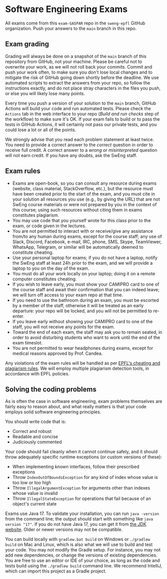 # Software Engineering Exams

All exams come from this `exam-GASPAR` repo in the `sweng-epfl` GitHub organization.
Push your answers to the `main` branch in this repo.


## Exam grading

Grading will always be done on a snapshot of the `main` branch of this repository from GitHub, not your machine.
Please be careful not to overwrite your work, as we will not roll back your commits.
Commit and push your work often, to make sure you don't lose local changes and to mitigate the risk of GitHub going down shortly before the deadline.
We use automated scripts to extract the answers from your repo, so follow the instructions exactly, and do not place stray characters in the files you push, or else you will likely lose many points.

Every time you push a version of your solution to the `main` branch, GitHub Actions will build your code and run automated tests.
Please check the `Actions` tab in the web interface to your repo (_Build and run checks_ step of the workflow) to make sure it's OK.
If your exam fails to build or to pass the tests in GitHub Actions, it will certainly not pass our private tests, and you could lose a lot or all of the points.

We strongly advise that you read each problem statement at least twice.
You need to provide a correct answer to the _correct_ question in order to receive full credit.
A correct answer to a _wrong or misinterpreted_ question will not earn credit.
If you have any doubts, ask the SwEng staff.


## Exam rules

- Exams are open-book, so you can consult any resource during exams (website, class material, StackOverflow, etc.),
  but the resource must have been created prior to the start of the exam,
  and you must cite in your solution all resources you use (e.g., by giving the URL) that are not SwEng course materials or were not prepared by you in the context of this course;
  using such resources without citing them in exams constitutes plagiarism.
- You may use code that you yourself wrote for this class prior to the exam, or code given in the lectures.
- You are not permitted to interact with or receive/give any assistance from/to any human during exams, except for the course staff;
  any use of Slack, Discord, Facebook, e-mail, IRC, phone, SMS, Skype, TeamViewer, WhatsApp, Telegram, or similar will be automatically deemed to constitute cheating.
- Use your personal laptop for exams;
  if you do not have a laptop, notify the SwEng staff at least 24h prior to the exam, and we will provide a laptop to you on the day of the exam.
- You must do all your work locally on your laptop; doing it on a remote computer constitutes cheating.
- If you wish to leave early, you must show your CAMIPRO card to one of the course staff and await their confirmation that you can indeed leave;
  we will turn off access to your exam repo at that time.
- If you need to use the bathroom during an exam, you must be escorted by a member of the staff, otherwise it will be treated as an early departure:
  your repo will be locked, and you will not be permitted to re-enter.
- If you leave early without showing your CAMIPRO card to one of the staff, you will not receive any points for the exam.
- Toward the end of each exam, the staff may ask you to remain seated, in order to avoid disturbing students who want to work until the end of the exam timeslot.
- You are not permitted to wear headphones during exams, except for medical reasons approved by Prof. Candea.

Any violations of the exam rules will be handled as per [EPFL's cheating and plagiarism rules](https://www.epfl.ch/about/overview/wp-content/uploads/2019/09/2.4.0.2Disciplinary_Rules_Regulations_ang.pdf).
We will employ multiple plagiarism detection tools, in accordance with EPFL policies.


## Solving the coding problems

As is often the case in software engineering, exam problems themselves are fairly easy to reason about,
and what really matters is that your code employs solid software engineering principles.

You should write code that is:
- Correct and robust
- Readable and concise
- Judiciously commented

Your code should fail cleanly when it cannot continue safely, and it should throw adequately specific runtime exceptions (or custom versions of these):
- When implementing known interfaces, follow their prescribed exceptions
- Throw `IndexOutOfBoundsException` for any kind of index whose value is too low or too high
- Throw `IllegalArgumentException` for arguments other than indexes whose value is invalid
- Throw `IllegalStateException` for operations that fail because of an object's current state

Exams use Java 17.
To validate your installation, you can run `java -version` from the command line; the output should start with something like `java version "17"`.
If you do not have Java 17, you can get it from [the JDK website](https://jdk.java.net/17/). Older or newer versions may not be compatible.

You can build locally with `gradlew.bat build` on Windows or `./gradlew build` on Mac and Linux, which is also what we will use to build and test your code.
You may not modify the Gradle setup. For instance, you may not add new dependencies, or change the versions of existing dependencies.
You are free to use an editor or IDE of your choice, as long as the code and tests build using the `./gradlew build` command line.
We recommend IntelliJ, which can import this project as a Gradle project.
